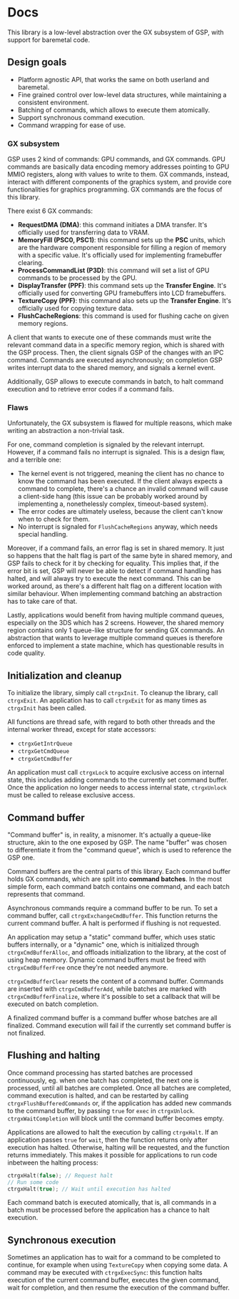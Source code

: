 # Docs

This library is a low-level abstraction over the GX subsystem of GSP, with support for baremetal code.

## Design goals

- Platform agnostic API, that works the same on both userland and baremetal.
- Fine grained control over low-level data structures, while maintaining a consistent environment.
- Batching of commands, which allows to execute them atomically.
- Support synchronous command execution.
- Command wrapping for ease of use.

### GX subsystem

GSP uses 2 kind of commands: GPU commands, and GX commands. GPU commands are basically data encoding memory addresses pointing to GPU MMIO registers, along with values to write to them. GX commands, instead, interact with different components of the graphics system, and provide core functionalities for graphics programming. GX commands are the focus of this library.

There exist 6 GX commands:

- **RequestDMA (DMA)**: this command initiates a DMA transfer. It's officially used for transferring data to VRAM.
- **MemoryFill (PSC0, PSC1)**: this command sets up the **PSC** units, which are the hardware component responsible for filling a region of memory with a specific value. It's officially used for implementing framebuffer clearing.
- **ProcessCommandList (P3D)**: this command will set a list of GPU commands to be processed by the GPU.
- **DisplayTransfer (PPF)**: this command sets up the **Transfer Engine**. It's officially used for converting GPU framebuffers into LCD framebuffers.
- **TextureCopy (PPF)**: this command also sets up the **Transfer Engine**. It's officially used for copying texture data.
- **FlushCacheRegions**: this command is used for flushing cache on given memory regions.

A client that wants to execute one of these commands must write the relevant command data in a specific memory region, which is shared with the GSP process. Then, the client signals GSP of the changes with an IPC command. Commands are executed asynchronously; on completion GSP writes interrupt data to the shared memory, and signals a kernel event.

Additionally, GSP allows to execute commands in batch, to halt command execution and to retrieve error codes if a command fails.

### Flaws

Unfortunately, the GX subsystem is flawed for multiple reasons, which make writing an abstraction a non-trivial task.

For one, command completion is signaled by the relevant interrupt. However, if a command fails no interrupt is signaled. This is a design flaw, and a terrible one:

- The kernel event is not triggered, meaning the client has no chance to know the command has been executed. If the client always expects a command to complete, there's a chance an invalid command will cause a client-side hang (this issue can be probably worked around by implementing a, nonethelessly complex, timeout-based system).
- The error codes are ultimately useless, because the client can't know when to check for them.
- No interrupt is signaled for `FlushCacheRegions` anyway, which needs special handling.

Moreover, if a command fails, an error flag is set in shared memory. It just so happens that the halt flag is part of the same byte in shared memory, and GSP fails to check for it by checking for equality. This implies that, if the error bit is set, GSP will never be able to detect if command handling has halted, and will always try to execute the next command. This can be worked around, as there's a different halt flag on a different location with similar behaviour. When implementing command batching an abstraction has to take care of that.

Lastly, applications would benefit from having multiple command queues, especially on the 3DS which has 2 screens. However, the shared memory region contains only 1 queue-like structure for sending GX commands. An abstraction that wants to leverage multiple command queues is therefore enforced to implement a state machine, which has questionable results in code quality.

## Initialization and cleanup

To initialize the library, simply call `ctrgxInit`. To cleanup the library, call `ctrgxExit`. An application has to call `ctrgxExit` for as many times as `ctrgxInit` has been called.

All functions are thread safe, with regard to both other threads and the internal worker thread, except for state accessors:

- `ctrgxGetIntrQueue`
- `ctrgxGetCmdQueue`
- `ctrgxGetCmdBuffer`

An application must call `ctrgxLock` to acquire exclusive access on internal state, this includes adding commands to the currently set command buffer. Once the application no longer needs to access internal state, `ctrgxUnlock` must be called to release exclusive access.

## Command buffer

"Command buffer" is, in reality, a misnomer. It's actually a queue-like structure, akin to the one exposed by GSP. The name "buffer" was chosen to differentiate it from the "command queue", which is used to reference the GSP one.

Command buffers are the central parts of this library. Each command buffer holds GX commands, which are split into **command batches**. In the most simple form, each command batch contains one command, and each batch represents that command.

Asynchronous commands require a command buffer to be run. To set a command buffer, call `ctrgxExchangeCmdBuffer`. This function returns the current command buffer. A halt is performed if flushing is not requested.

An application may setup a "static" command buffer, which uses static buffers internally, or a "dynamic" one, which is initialized through `ctrgxCmdBufferAlloc`, and offloads initialization to the library, at the cost of using heap memory. Dynamic command buffers must be freed with `ctrgxCmdBufferFree` once they're not needed anymore.

`ctrgxCmdBufferClear` resets the content of a command buffer. Commands are inserted with `ctrgxCmdBufferAdd`, while batches are marked with `ctrgxCmdBufferFinalize`, where it's possible to set a callback that will be executed on batch completion.

A finalized command buffer is a command buffer whose batches are all finalized. Command execution will fail if the currently set command buffer is not finalized.

## Flushing and halting

Once command processing has started batches are processed continuously, eg. when one batch has completed, the next one is processed, until all batches are completed. Once all batches are completed, command execution is halted, and can be restarted by calling `ctrgxFlushBufferedCommands` or, if the application has added new commands to the command buffer, by passing `true` for `exec` in `ctrgxUnlock`. `ctrgxWaitCompletion` will block until the command buffer becomes empty.

Applications are allowed to halt the execution by calling `ctrgxHalt`. If an application passes `true` for `wait`, then the function returns only after execution has halted. Otherwise, halting will be requested, and the function returns immediately. This makes it possible for applications to run code inbetween the halting process:

```c
ctrgxHalt(false); // Request halt
// Run some code
ctrgxHalt(true); // Wait until execution has halted
```

Each command batch is executed atomically, that is, all commands in a batch must be processed before the application has a chance to halt execution.

## Synchronous execution

Sometimes an application has to wait for a command to be completed to continue, for example when using `TextureCopy` when copying some data. A command may be executed with `ctrgxExecSync`: this function halts execution of the current command buffer, executes the given command, wait for completion, and then resume the execution of the command buffer.